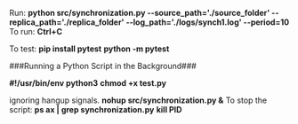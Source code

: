 Run: **python src/synchronization.py --source_path='./source_folder' --replica_path='./replica_folder' --log_path='./logs/synch1.log'  --period=10**
To run: **Ctrl+C**

To test: 
**pip install pytest**
**python -m pytest**

###Running a Python Script in the Background###

**#!/usr/bin/env python3**
**chmod +x test.py**

ignoring hangup signals.
**nohup src/synchronization.py &**
To stop the script:
**ps ax | grep synchronization.py**
**kill PID**
